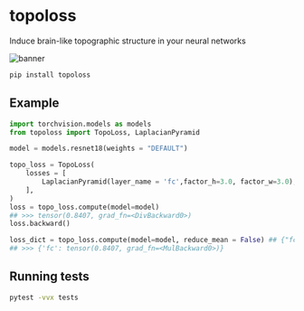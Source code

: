 # topoloss

Induce brain-like topographic structure in your neural networks

![banner](https://github.com/user-attachments/assets/0b8ae5e0-175a-49ee-a690-1b4f89d9d0fd)

```bash
pip install topoloss
```

## Example

```python
import torchvision.models as models
from topoloss import TopoLoss, LaplacianPyramid

model = models.resnet18(weights = "DEFAULT")

topo_loss = TopoLoss(
    losses = [
        LaplacianPyramid(layer_name = 'fc',factor_h=3.0, factor_w=3.0),
    ],
)
loss = topo_loss.compute(model=model)
## >>> tensor(0.8407, grad_fn=<DivBackward0>)
loss.backward()

loss_dict = topo_loss.compute(model=model, reduce_mean = False) ## {"fc": }
## >>> {'fc': tensor(0.8407, grad_fn=<MulBackward0>)}
```

## Running tests

```bash
pytest -vvx tests
```